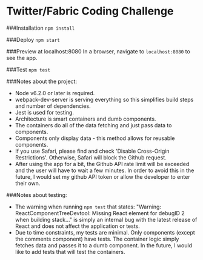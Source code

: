 # Twitter/Fabric Coding Challenge

###Installation
`npm install`

###Deploy
`npm start`

###Preview at localhost:8080
In a browser, navigate to `localhost:8080` to see the app.

###Test
`npm test`

###Notes about the project:
- Node v6.2.0 or later is required.
- webpack-dev-server is serving everything so this simplifies build steps and number of dependencies.
- Jest is used for testing.
- Architecture is smart containers and dumb components.
- The containers do all of the data fetching and just pass data to components.
- Components only display data - this method allows for reusable components.
- If you use Safari, please find and check 'Disable Cross-Origin Restrictions'. Otherwise, Safari will block the Github request.
- After using the app for a bit, the Github API rate limit will be exceeded and the user will have to wait a few minutes. In order to avoid this in the future, I would set my github API token or allow the developer to enter their own.

###Notes about testing:
- The warning when running `npm test` that states: "Warning: ReactComponentTreeDevtool: Missing React element for debugID 2 when building stack..." is simply an internal bug with the latest release of React and does not affect the application or tests.
- Due to time constraints, my tests are minimal. Only components (except the comments component) have tests. The container logic simply fetches data and passes it to a dumb component. In the future, I would like to add tests that will test the containers.